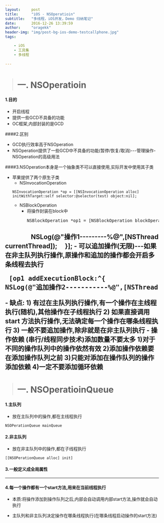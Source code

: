 ```yaml
---
layout:     post
title:      "iOS - NSOperatioin"
subtitle:   "多线程，iOS开发，Demo 归纳笔记"
date:       2016-12-26 13:39:59
author:     "oragekk"
header-img: "img/post-bg-ios-demo-testcallphone.jpg"
tags:

    - iOS
    - 工具集
    - 多线程    
     
---
```

> # 一. NSOperatioin

#### 1.目的
- 开启线程
- 提供一些GCD不具备的功能
- OC框架,内部封装的是GCD

####2.区别
- GCD执行效率高于NSOperation
- NSOperation提供了一些GCD中不具备的功能(暂停/恢复/取消)---管理操作-NSOperation的高级用法


####3.NSOperation本身是一个抽象类不可以直接使用,实际开发中使用其子类
- 苹果提供了两个原生子类
  - NSInvocationOperation 
  <pre><code>NSInvocationOperation *op = [[NSInvocationOperation alloc]<br />initWithTarget:self selector:@selector(test) object:nil];</code></pre>
  - NSBlockOperation
    - 将操作封装在block中
      <pre>NSBlockOperation *op1 = [NSBlockOperation blockOperationWithBlock:^{
        
        NSLog(@"操作1---------%@",[NSThread currentThread]);
    }];</pre>
    - 可以追加操作(无限)---如果在非主队列执行操作,原操作和追加的操作都会开启多条线程去执行
    <pre>
[op1 addExecutionBlock:^{
        
        NSLog(@"追加操作2-----------%@",[NSThread currentThread]);
    }];</pre>
    - 缺点:
				1) 有过在主队列执行操作,有一个操作在主线程执行(随机),其他操作在子线程执行
				2) 如果直接调用 start 方法执行操作,无法确定每一个操作在哪条线程执行
				3) 一般不要追加操作,除非就是在非主队列执行
    - 操作依赖 (串行/线程同步技术)添加数量不要太多
          1)对于不同的操作队列中的操作依然有效
          2)添加操作依赖要在添加操作队列之前
          3)只能对添加在操作队列的操作添加依赖
          4)一定不要添加循环依赖
------------------------
> # 一. NSOperatioinQueue

#### 1.主队列
  - 放在主队列中的操作,都在主线程执行
<pre><code>NSOPerationQueue mainQueue</code></pre>

#### 2.非主队列
  - 放在非主队列中的操作,都在子线程执行
<pre><code>[[NSOPerationQueue alloc] init]</code></pre>

#### 3.一般定义成全局属性
-----------------
#### 4.每一个操作都有一个start方法,用来在当前线程执行

- 本质:将操作添加到操作队列之后,内部会自动调用内部start方法,操作就会自动执行

- 主队列和非主队列决定操作在哪条线程执行(在哪条线程启动操作的start方法)
